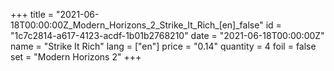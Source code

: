 +++
title = "2021-06-18T00:00:00Z_Modern_Horizons_2_Strike_It_Rich_[en]_false"
id = "1c7c2814-a617-4123-acdf-1b01b2768210"
date = "2021-06-18T00:00:00Z"
name = "Strike It Rich"
lang = ["en"]
price = "0.14"
quantity = 4
foil = false
set = "Modern Horizons 2"
+++
